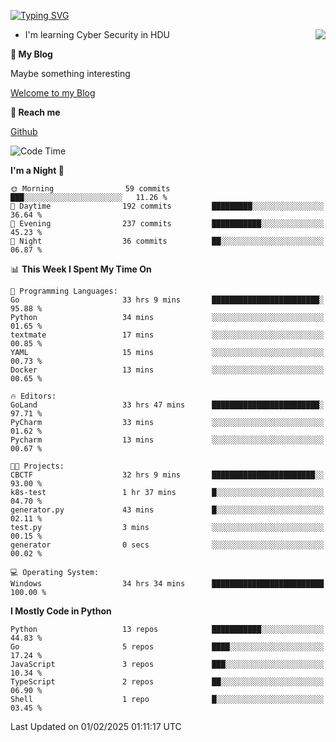 [![Typing SVG](https://readme-typing-svg.herokuapp.com?font=Fira+Code&pause=1000&random=false&width=450&height=60&lines=Hello+%F0%9F%91%8B%F0%9F%8F%BB;I'm+JBNRZ)](https://git.io/typing-svg)

<a href="#">
  <img align="right" src="https://github-readme-stats.vercel.app/api?username=JBNRZ&show_icons=true&bg_color=15,f2f7fd,E0EAFC" />
</a>

- I'm learning Cyber Security in HDU

 **🌱 My Blog**

Maybe something interesting

[Welcome to my Blog](https://jbnrz.com.cn/)

 **💬 Reach me** 

[Github](https://github.com/JBNRZ)


<!--START_SECTION:waka-->
![Code Time](http://img.shields.io/badge/Code%20Time-908%20hrs%208%20mins-blue)

**I'm a Night 🦉** 

```text
🌞 Morning                59 commits          ███░░░░░░░░░░░░░░░░░░░░░░   11.26 % 
🌆 Daytime                192 commits         █████████░░░░░░░░░░░░░░░░   36.64 % 
🌃 Evening                237 commits         ███████████░░░░░░░░░░░░░░   45.23 % 
🌙 Night                  36 commits          ██░░░░░░░░░░░░░░░░░░░░░░░   06.87 % 
```


📊 **This Week I Spent My Time On** 

```text
💬 Programming Languages: 
Go                       33 hrs 9 mins       ████████████████████████░   95.88 % 
Python                   34 mins             ░░░░░░░░░░░░░░░░░░░░░░░░░   01.65 % 
textmate                 17 mins             ░░░░░░░░░░░░░░░░░░░░░░░░░   00.85 % 
YAML                     15 mins             ░░░░░░░░░░░░░░░░░░░░░░░░░   00.73 % 
Docker                   13 mins             ░░░░░░░░░░░░░░░░░░░░░░░░░   00.65 % 

🔥 Editors: 
GoLand                   33 hrs 47 mins      ████████████████████████░   97.71 % 
PyCharm                  33 mins             ░░░░░░░░░░░░░░░░░░░░░░░░░   01.62 % 
Pycharm                  13 mins             ░░░░░░░░░░░░░░░░░░░░░░░░░   00.67 % 

🐱‍💻 Projects: 
CBCTF                    32 hrs 9 mins       ███████████████████████░░   93.00 % 
k8s-test                 1 hr 37 mins        █░░░░░░░░░░░░░░░░░░░░░░░░   04.70 % 
generator.py             43 mins             █░░░░░░░░░░░░░░░░░░░░░░░░   02.11 % 
test.py                  3 mins              ░░░░░░░░░░░░░░░░░░░░░░░░░   00.15 % 
generator                0 secs              ░░░░░░░░░░░░░░░░░░░░░░░░░   00.02 % 

💻 Operating System: 
Windows                  34 hrs 34 mins      █████████████████████████   100.00 % 
```

**I Mostly Code in Python** 

```text
Python                   13 repos            ███████████░░░░░░░░░░░░░░   44.83 % 
Go                       5 repos             ████░░░░░░░░░░░░░░░░░░░░░   17.24 % 
JavaScript               3 repos             ███░░░░░░░░░░░░░░░░░░░░░░   10.34 % 
TypeScript               2 repos             ██░░░░░░░░░░░░░░░░░░░░░░░   06.90 % 
Shell                    1 repo              █░░░░░░░░░░░░░░░░░░░░░░░░   03.45 % 
```




 Last Updated on 01/02/2025 01:11:17 UTC
<!--END_SECTION:waka-->

